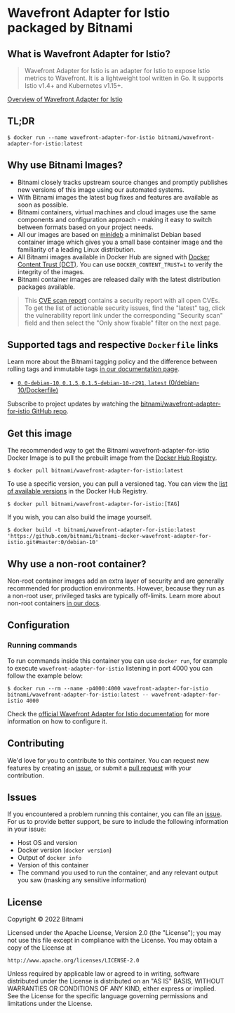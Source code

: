 # Wavefront Adapter for Istio packaged by Bitnami

## What is Wavefront Adapter for Istio?

> Wavefront Adapter for Istio is an adapter for Istio to expose Istio metrics to Wavefront. It is a lightweight tool written in Go. It supports Istio v1.4+ and Kubernetes v1.15+.

[Overview of Wavefront Adapter for Istio](https://github.com/vmware/wavefront-adapter-for-istio)



## TL;DR

```console
$ docker run --name wavefront-adapter-for-istio bitnami/wavefront-adapter-for-istio:latest
```

## Why use Bitnami Images?

* Bitnami closely tracks upstream source changes and promptly publishes new versions of this image using our automated systems.
* With Bitnami images the latest bug fixes and features are available as soon as possible.
* Bitnami containers, virtual machines and cloud images use the same components and configuration approach - making it easy to switch between formats based on your project needs.
* All our images are based on [minideb](https://github.com/bitnami/minideb) a minimalist Debian based container image which gives you a small base container image and the familiarity of a leading Linux distribution.
* All Bitnami images available in Docker Hub are signed with [Docker Content Trust (DCT)](https://docs.docker.com/engine/security/trust/content_trust/). You can use `DOCKER_CONTENT_TRUST=1` to verify the integrity of the images.
* Bitnami container images are released daily with the latest distribution packages available.


> This [CVE scan report](https://quay.io/repository/bitnami/wavefront-adapter-for-istio?tab=tags) contains a security report with all open CVEs. To get the list of actionable security issues, find the "latest" tag, click the vulnerability report link under the corresponding "Security scan" field and then select the "Only show fixable" filter on the next page.

## Supported tags and respective `Dockerfile` links

Learn more about the Bitnami tagging policy and the difference between rolling tags and immutable tags [in our documentation page](https://docs.bitnami.com/tutorials/understand-rolling-tags-containers/).


* [`0`, `0-debian-10`, `0.1.5`, `0.1.5-debian-10-r291`, `latest` (0/debian-10/Dockerfile)](https://github.com/bitnami/bitnami-docker-wavefront-adapter-for-istio/blob/0.1.5-debian-10-r291/0/debian-10/Dockerfile)

Subscribe to project updates by watching the [bitnami/wavefront-adapter-for-istio GitHub repo](https://github.com/bitnami/bitnami-docker-wavefront-adapter-for-istio).

## Get this image

The recommended way to get the Bitnami wavefront-adapter-for-istio Docker Image is to pull the prebuilt image from the [Docker Hub Registry](https://hub.docker.com/r/bitnami/wavefront-adapter-for-istio).

```console
$ docker pull bitnami/wavefront-adapter-for-istio:latest
```

To use a specific version, you can pull a versioned tag. You can view the [list of available versions](https://hub.docker.com/r/bitnami/wavefront-adapter-for-istio/tags/) in the Docker Hub Registry.

```console
$ docker pull bitnami/wavefront-adapter-for-istio:[TAG]
```

If you wish, you can also build the image yourself.

```console
$ docker build -t bitnami/wavefront-adapter-for-istio:latest 'https://github.com/bitnami/bitnami-docker-wavefront-adapter-for-istio.git#master:0/debian-10'
```

## Why use a non-root container?

Non-root container images add an extra layer of security and are generally recommended for production environments. However, because they run as a non-root user, privileged tasks are typically off-limits. Learn more about non-root containers [in our docs](https://docs.bitnami.com/tutorials/work-with-non-root-containers/).

## Configuration

### Running commands

To run commands inside this container you can use `docker run`, for example to execute `wavefront-adapter-for-istio` listening in port 4000 you can follow the example below:

```console
$ docker run --rm --name -p4000:4000 wavefront-adapter-for-istio bitnami/wavefront-adapter-for-istio:latest -- wavefront-adapter-for-istio 4000
```

Check the [official Wavefront Adapter for Istio documentation](https://github.com/vmware/wavefront-adapter-for-istio#configuration) for more information on how to configure it.

## Contributing

We'd love for you to contribute to this container. You can request new features by creating an [issue](https://github.com/bitnami/bitnami-docker-wavefront-adapter-for-istio/issues), or submit a [pull request](https://github.com/bitnami/bitnami-docker-wavefront-adapter-for-istio/pulls) with your contribution.

## Issues

If you encountered a problem running this container, you can file an [issue](https://github.com/bitnami/bitnami-docker-wavefront-adapter-for-istio/issues/new). For us to provide better support, be sure to include the following information in your issue:

- Host OS and version
- Docker version (`docker version`)
- Output of `docker info`
- Version of this container
- The command you used to run the container, and any relevant output you saw (masking any sensitive information)

## License

Copyright &copy; 2022 Bitnami

Licensed under the Apache License, Version 2.0 (the "License");
you may not use this file except in compliance with the License.
You may obtain a copy of the License at

    http://www.apache.org/licenses/LICENSE-2.0

Unless required by applicable law or agreed to in writing, software
distributed under the License is distributed on an "AS IS" BASIS,
WITHOUT WARRANTIES OR CONDITIONS OF ANY KIND, either express or implied.
See the License for the specific language governing permissions and
limitations under the License.
